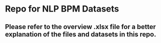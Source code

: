 # Repo for NLP BPM Datasets

## Please refer to the overview .xlsx file for a better explanation of the files and datasets in this repo.
